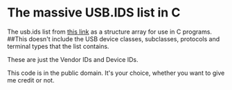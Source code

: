 # The massive USB.IDS list in C

The usb.ids list from [this link](http://www.linux-usb.org/usb.ids) as a structure array for use in C programs.
##This doesn't include the USB device classes, subclasses, protocols and terminal types that the list contains.


These are just the Vendor IDs and Device IDs.

This code is in the public domain. It's your choice, whether you want to give me credit or not.
